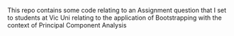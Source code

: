 This repo contains some code relating to an Assignment question that I set to students at Vic Uni relating to the application of Bootstrapping with the context of Principal Component Analysis
